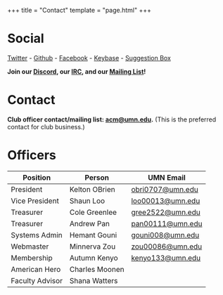 +++
title = "Contact"
template = "page.html"
+++

Social
=============

[Twitter](https://twitter.com/acmumn) - 
[Github](https://github.com/acmumn) - 
[Facebook](https://www.facebook.com/acmuofmn) - 
[Keybase](https://keybase.io/team/acmumn) -
[Suggestion Box](https://z.umn.edu/suggest_acm)

**Join our [Discord](https://discord.gg/Uzt3adQ), our [IRC](/irc), and our [Mailing List](https://z.umn.edu/acmnews)!**

Contact
=======

**Club officer contact/mailing list: [acm@umn.edu](mailto:acm@umn.edu).** (This is the preferred contact for club business.)

Officers
========

| Position        | Person          | UMN Email                                   |
|-----------------|-----------------|---------------------------------------------|
| President       | Kelton OBrien   | [obri0707@umn.edu](mailto:obri0707@umn.edu) |
| Vice President  | Shaun Loo       | [loo00013@umn.edu](mailto:loo00013@umn.edu) |
| Treasurer       | Cole Greenlee   | [gree2522@umn.edu](mailto:gree2522@umn.edu) |
| Treasurer       | Andrew Pan      | [pan00111@umn.edu](mailto:pan00111@umn.edu) |
| Systems Admin   | Hemant Gouni    | [gouni008@umn.edu](mailto:gouni008@umn.edu) |
| Webmaster       | Minnerva Zou    | [zou00086@umn.edu](mailto:zou00086@umn.edu) |
| Membership      | Autumn Kenyo    | [kenyo133@umn.edu](mailto:kenyo133@umn.edu) |
| American Hero   | Charles Moonen  |                                             |
| Faculty Advisor | Shana Watters   |                                             |
